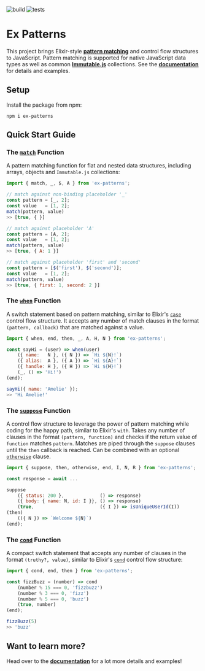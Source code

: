 ![build](https://github.com/moritzploss/ex-patterns/workflows/Build/badge.svg)
![tests](https://github.com/moritzploss/ex-patterns/workflows/Tests/badge.svg)

# Ex Patterns

This project brings Elixir-style [**pattern matching**](https://elixir-lang.org/getting-started/pattern-matching.html)
and control flow structures to JavaScript. Pattern matching is supported for
native JavaScript data types as well as common [**Immutable.js**](https://immutable-js.github.io/immutable-js/)
collections. See the [**documentation**](https://moritzploss.github.io/ex-patterns/#/) for details and examples.

## Setup

Install the package from npm:

    npm i ex-patterns

## Quick Start Guide

### The [`match`](https://moritzploss.github.io/ex-patterns/#/?id=the-match-function) Function

A pattern matching function for flat and nested data structures, including
arrays, objects and `Immutable.js` collections:

```javascript
import { match, _, $, A } from 'ex-patterns';

// match against non-binding placeholder '_'
const pattern = [_, 2];
const value   = [1, 2];
match(pattern, value)
>> [true, { }]

// match against placeholder 'A'
const pattern = [A, 2];         
const value   = [1, 2];
match(pattern, value)
>> [true, { A: 1 }]

// match against placeholder 'first' and 'second'
const pattern = [$('first'), $('second')];
const value   = [1, 2];
match(pattern, value)
>> [true, { first: 1, second: 2 }]
```

### The [`when`](https://moritzploss.github.io/ex-patterns/#/?id=the-when-function) Function

A switch statement based on pattern matching, similar to Elixir's [`case`](https://elixir-lang.org/getting-started/case-cond-and-if.html#case)
control flow structure. It accepts any number of match
clauses in the format `(pattern, callback)` that are matched against a value.

```javascript
import { when, end, then, _, A, H, N } from 'ex-patterns';

const sayHi = (user) => when(user)
    ({ name:   N }, ({ N }) => `Hi ${N}!`)
    ({ alias:  A }, ({ A }) => `Hi ${A}!`)
    ({ handle: H }, ({ H }) => `Hi ${H}!`)
    (_, () => 'Hi!')
(end);

sayHi({ name: 'Amelie' });
>> 'Hi Amelie!'
```

### The [`suppose`](https://moritzploss.github.io/ex-patterns/#/?id=the-suppose-function) Function

A control flow structure to leverage the power of pattern matching while
coding for the happy path, similar to Elixir's `with`. Takes any number of
clauses in the format `(pattern, function)` and checks if the return value of
`function` matches `pattern`. Matches are piped through the `suppose` clauses
until the `then` callback is reached. Can be combined with an optional [`otherwise`](https://moritzploss.github.io/ex-patterns/#/?id=catching-errors) clause.

```javascript
import { suppose, then, otherwise, end, I, N, R } from 'ex-patterns';

const response = await ...

suppose
    ({ status: 200 },             () => response)
    ({ body: { name: N, id: I }}, () => response)
    (true,                        ({ I }) => isUniqueUserId(I))
(then)
    (({ N }) => `Welcome ${N}`)
(end);
```

### The [`cond`](https://moritzploss.github.io/ex-patterns/#/?id=the-cond-function) Function

A compact switch statement that accepts any number of clauses in the format
`(truthy?, value)`, similar to Elixir's [`cond`](https://elixir-lang.org/getting-started/case-cond-and-if.html#cond)
control flow structure:

```javascript
import { cond, end, then } from 'ex-patterns';

const fizzBuzz = (number) => cond
    (number % 15 === 0, 'fizzbuzz')
    (number % 3 === 0, 'fizz')
    (number % 5 === 0, 'buzz')
    (true, number)
(end);

fizzBuzz(5)
>> 'buzz'
```

## Want to learn more?

Head over to the [**documentation**](https://moritzploss.github.io/ex-patterns/#/)
for a lot more details and examples!